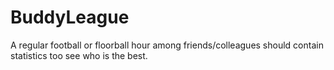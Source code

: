 BuddyLeague
===========

A regular football or floorball hour among friends/colleagues should contain statistics too see who is the best.